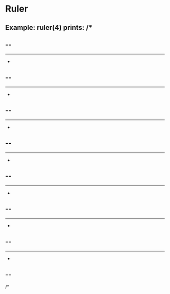 # Ruler

Example:
ruler(4) prints:
/*
-
--
-
---
-
--
-
----
-
--
-
---
-
--
-
-----
-
--
-
---
-
--
-
----
-
--
-
---
-
--
-
/*
